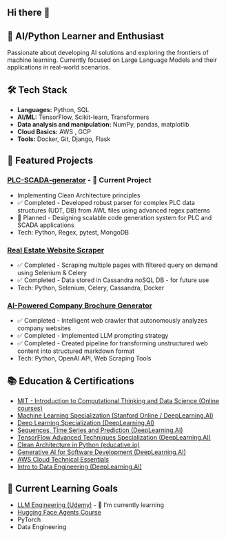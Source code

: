 ## Hi there 👋

<!--


**doubleman89/doubleman89** is a ✨ _special_ ✨ repository because its `README.md` (this file) appears on your GitHub profile.

Here are some ideas to get you started:

- 🔭 I’m currently working on ...
- 🌱 I’m currently learning ...


- 👯 I’m looking to collaborate on ...
- 🤔 I’m looking for help with ...
- 💬 Ask me about ...
- 📫 How to reach me: ...
- 😄 Pronouns: ...
- ⚡ Fun fact: ...


## 📊 GitHub Stats
![GitHub stats](https://github-readme-stats.vercel.app/api?username=yourusername&show_icons=true&theme=radical)

## 🤝 Let's Connect
- LinkedIn: [...](your-linkedin)
- Twitter: [@...](your-twitter)
- Blog: [...](your-blog)
-->

## 🤖 AI/Python Learner and Enthusiast

Passionate about developing AI solutions and exploring the frontiers of machine learning. Currently focused on Large Language Models and their applications in real-world scenarios.

## 🛠️ Tech Stack
- **Languages:** Python, SQL
- **AI/ML:** TensorFlow, Scikit-learn, Transformers
- **Data analysis and manipulation:**  NumPy, pandas, matplotlib
- **Cloud Basics:** AWS , GCP 
- **Tools:** Docker, Git, Django, Flask 

## 🚀 Featured Projects

### [PLC-SCADA-generator](https://github.com/doubleman89/plc-scada-generator) - 🔭 Current Project
- Implementing Clean Architecture principles
- ✅ Completed - Developed robust parser for complex PLC data structures (UDT, DB) from AWL files using advanced regex patterns
- 📝 Planned - Designing scalable code generation system for PLC and SCADA applications
- Tech: Python, Regex, pytest, MongoDB 

### [Real Estate Website Scraper](https://github.com/doubleman89/real-estate-scraper)
- ✅ Completed - Scraping multiple pages with filtered query on demand using  Selenium & Celery
- ✅ Completed - Data stored in Cassandra noSQL DB - for future use 
- Tech: Python, Selenium, Celery, Cassandra,  Docker

### [AI-Powered Company Brochure Generator](https://github.com/doubleman89/ai-powered-brochure)
- ✅ Completed - Intelligent web crawler that autonomously analyzes company websites
- ✅ Completed - Implemented LLM prompting strategy
- ✅ Completed - Created pipeline for transforming unstructured web content into structured markdown format
- Tech: Python, OpenAI API, Web Scraping Tools

## 📚 Education & Certifications
- [MIT - Introduction to Computational Thinking and Data Science (Online courses)](https://ocw.mit.edu/courses/6-0002-introduction-to-computational-thinking-and-data-science-fall-2016/)
- [Machine Learning Specialization (Stanford Online / DeepLearning.AI)](https://www.coursera.org/specializations/machine-learning-introduction) 
- [Deep Learning Specialization (DeepLearning.AI)](https://www.coursera.org/specializations/deep-learning)
- [Sequences, Time Series and Prediction (DeepLearning.AI)](https://www.coursera.org/learn/tensorflow-sequences-time-series-and-prediction)
- [TensorFlow Advanced Techniques Specialization (DeepLearning.AI)](https://www.coursera.org/specializations/tensorflow-advanced-techniques)
- [Clean Architecture in Python (educative.io)](https://www.educative.io/courses/clean-architecture-python)
- [Generative AI for Software Development (DeepLearning.AI)](https://www.coursera.org/professional-certificates/generative-ai-for-software-development)
- [AWS Cloud Technical Essentials](https://www.coursera.org/learn/aws-cloud-technical-essentials)
- [Intro to Data Engineering (DeepLearning.AI)](https://www.coursera.org/learn/intro-to-data-engineering)
 
## 🎯 Current Learning Goals
- [LLM Engineering (Udemy)](https://www.udemy.com/course/llm-engineering-master-ai-and-large-language-models/)  - 🌱 I’m currently learning
- [Hugging Face Agents Course](https://huggingface.co/learn/agents-course/unit0/introduction#introduction)
- PyTorch
- Data Engineering 
